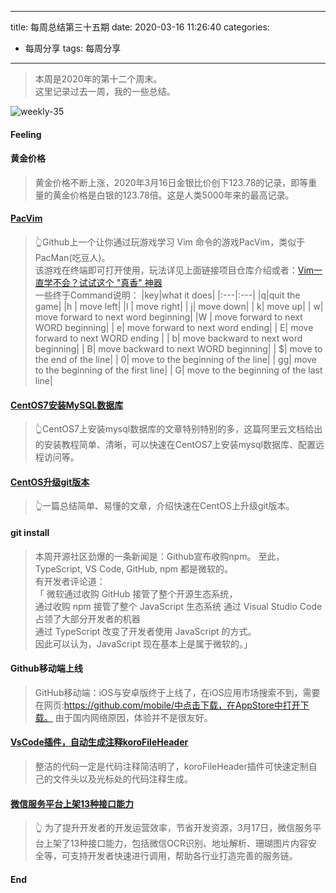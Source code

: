 <!--
 * @Description: 
 * @Author: 
 * @Date: 2020-03-16 11:23:39
 -->
---
title: 每周总结第三十五期
date: 2020-03-16 11:26:40
categories:
- 每周分享
tags: 每周分享
---
> 本周是2020年的第十二个周末。    
> 这里记录过去一周，我的一些总结。

<!-- 制作一张最能反映过去一周的周图片 -->
![weekly-35](http://img.liugezhou.online/blog/w$)


<!--more-->
<!-- 一周最大感受 -->
#### Feeling


#### 黄金价格
> 黄金价格不断上涨，2020年3月16日金银比价创下123.78的记录，即等重量的黄金价格是白银的123.78倍。这是人类5000年来的最高记录。

#### [PacVim](https://github.com/jmoon018/PacVim)
> 👆Github上一个让你通过玩游戏学习 Vim 命令的游戏PacVim，类似于PacMan(吃豆人)。   
> 该游戏在终端即可打开使用，玩法详见上面链接项目仓库介绍或者：[Vim一直学不会？试试这个 "真香" 神器](https://mp.weixin.qq.com/s/aauMKWZhzsYeayj1S0FffQ)  
> 一些终于Command说明： 
> |key|what it does|
> |:---|:---|
> |q|quit the game|
> |h | move left|
> |l | move right|
> | j| move down|
> | k| move up|
> | w| move  forward to next word beginning|
> |W | move  forward to next WORD beginning|
> | e| move forward to next word ending|
> | E| move forward to next WORD ending |
> | b| move backward to next word beginning|
> | B| move backward to next WORD beginning|
> | $| move to the end of the line|
> | 0| move to the beginning of the line|
> | gg| move to the beginning of the first line|
> | G| 	move to the beginning of the last line|

#### [CentOS7安装MySQL数据库](https://help.aliyun.com/document_detail/116727.html?spm=5176.11065259.1996646101.searchclickresult.c3be2f1auy5Wbc)
> 👆CentOS7上安装mysql数据库的文章特别特别的多，这篇阿里云文档给出的安装教程简单、清晰，可以快速在CentOS7上安装mysql数据库、配置远程访问等。

#### [CentOS升级git版本](https://www.cnblogs.com/Hi-blog/p/How-To-Update-Git-On-CentOS7.html)
> 👆一篇总结简单、易懂的文章，介绍快速在CentOS上升级git版本。

#### git install
> 本周开源社区劲爆的一条新闻是：Github宣布收购npm。 
> 至此，TypeScript, VS Code, GitHub, npm 都是微软的。   
> 有开发者评论道：  
> 「 微软通过收购 GitHub 接管了整个开源生态系统，  
> 通过收购 npm 接管了整个 JavaScript 生态系统 
> 通过 Visual Studio Code 占领了大部分开发者的机器  
> 通过 TypeScript 改变了开发者使用 JavaScript 的方式。  
> 因此可以认为，JavaScript 现在基本上是属于微软的。」

#### Github移动端上线
> GitHub移动端：iOS与安卓版终于上线了，在iOS应用市场搜索不到，需要在网页:https://github.com/mobile/中点击下载，在AppStore中打开下载。 
> 由于国内网络原因，体验并不是很友好。

#### [VsCode插件，自动生成注释koroFileHeader](https://blog.csdn.net/SevenGirl2017/article/details/88424641)
> 整洁的代码一定是代码注释简洁明了，koroFileHeader插件可快速定制自己的文件头以及光标处的代码注释生成。

#### [微信服务平台上架13种接口能力](https://mp.weixin.qq.com/s/k07xNw6kn22Bdhgt_KqSBQ)
> 👆 为了提升开发者的开发运营效率，节省开发资源，3月17日，微信服务平台上架了13种接口能力，包括微信OCR识别、地址解析、珊瑚图片内容安全等，可支持开发者快速进行调用，帮助各行业打造完善的服务链。
<!-- 鸡汤一句 -->
#### End